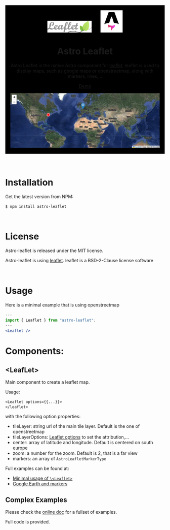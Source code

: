 <div align="center" style="background-color: black; padding: 16px;">
  <a href="https://leafletjs.com" target="_blank"><img width="140" src="images/leaflet-logo.png"></a>
  &nbsp;&nbsp;&nbsp;&nbsp;&nbsp;
  <a href="https://astro.build/" target="_blank"><img height="70" src="images/astro-logo.png"></a>

  <h1>Astro Leaflet</h1>

  <p>
    Astro Leaflet is the native Astro component for
    <a href="https://www.leafletjs.com">leaflet</a>.
    leaflet is used to display maps, such as
    google maps or openstreetmap, along with markers,
    lines,...
  </p>

  [Demo](https://pascal-brand38.github.io/astro-dev/packages/astro-leaflet)

  <a href="https://pascal-brand38.github.io/astro-dev/packages/astro-leaflet" target="_blank">
    <img src="images/astro-leaflet-screenshot.jpg">
  </a>

</div>

<br>
<br>



# Installation
Get the latest version from NPM:
```
$ npm install astro-leaflet
```

<br>

# License
Astro-leaflet is released under the MIT license.

Astro-leaflet is using [leaflet](https://github.com/Leaflet/Leaflet).
leaflet is a BSD-2-Clause license software

<br>

# Usage

Here is a minimal example that is using openstreetmap

```jsx
---
import { Leaflet } from "astro-leaflet";
---
<Leaflet />
```

# Components:

## \<LeafLet>

Main component to create a leaflet map.

Usage:
```
<Leaflet options={{...}}>
</leaflet>
```

with the following option properties:
* tileLayer: string url of the main tile layer. Default is the one of openstreetmap
* tileLayerOptions: [Leaflet options](https://leafletjs.com/reference.html#tilelayer-minzoom)
  to set the attribution,...
* center: array of latitude and longitude. Default is centered on south europe
* zoom: a number for the zoom. Default is 2, that is a far view
* markers: an array of ```AstroLeafletMarkerType```

Full examples can be found at:
* [Minimal usage of ```\<Leaflet>```]()
* [Google Earth and markers]()

## Complex Examples

Please check the [online doc](https://pascal-brand38.github.io/astro-dev/packages/astro-leaflet) for a fullset of examples.

Full code is provided.
